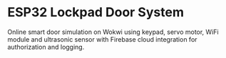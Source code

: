 # ESP32 Lockpad Door System

Online smart door simulation on Wokwi using keypad, servo motor, WiFi module and ultrasonic sensor with Firebase cloud integration for authorization and logging.